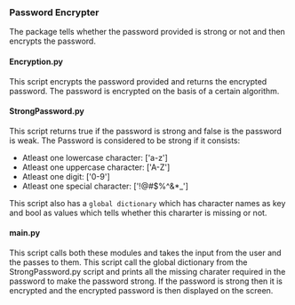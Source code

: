 ### Password Encrypter 

The package tells whether the password provided is strong or not and then encrypts the password.

#### Encryption.py 

This script encrypts the password provided and returns the encrypted password. The password is encrypted on the basis of a certain algorithm.

#### StrongPassword.py 

This script returns true if the password is strong and false is the password is weak.
The Password is considered to be strong if it consists:

<ul>
<li> Atleast one lowercase character: ['a-z'] </li>
<li> Atleast one uppercase character: ['A-Z'] </li>
<li> Atleast one digit: ['0-9'] </li>
<li> Atleast one special character: ['!@#$%^&*_'] </li>
</ul>

This script also has a <code>global dictionary</code> which has character names as key and bool as values which tells whether this chararter is missing or not.

#### main.py

This script calls both these modules and takes the input from the user and the passes to them.
This script call the global dictionary from the StrongPassword.py script and prints all the missing charater required in the password to make the password strong.
If the password is strong then it is encrypted and the encrypted password is then displayed on the screen.
